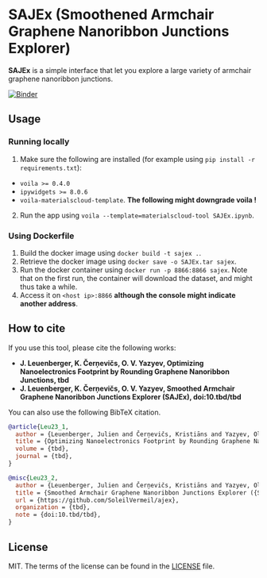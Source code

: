 # SAJEx (Smoothened Armchair Graphene Nanoribbon Junctions Explorer)

**SAJEx** is a simple interface that let you explore a large variety of armchair graphene nanoribbon junctions.

[![Binder](https://mybinder.org/badge_logo.svg)](https://mybinder.org/v2/gh/SoleilVermeil/sajex/main?urlpath=%2Fvoila%2Frender%2FSAJEx.ipynb)

## Usage

### Running locally

1. Make sure the following are installed (for example using `pip install -r requirements.txt`):
* `voila >= 0.4.0`
* `ipywidgets >= 8.0.6`
* `voila-materialscloud-template`. **The following might downgrade voila !**
2. Run the app using `voila --template=materialscloud-tool SAJEx.ipynb`.

### Using Dockerfile

1. Build the docker image using `docker build -t sajex .`.
2. Retrieve the docker image using `docker save -o SAJEx.tar sajex`.
3. Run the docker container using `docker run -p 8866:8866 sajex`. Note that on the first run, the container will download the dataset, and might thus take a while.
4. Access it on `<host ip>:8866` **although the console might indicate another address**.

## How to cite

If you use this tool, please cite the following works:

* **J. Leuenberger, K. Čerņevičs, O. V. Yazyev, Optimizing Nanoelectronics Footprint by Rounding Graphene Nanoribbon Junctions, tbd**
* **J. Leuenberger, K. Čerņevičs, O. V. Yazyev, Smoothed Armchair Graphene Nanoribbon Junctions Explorer (SAJEx), doi:10.tbd/tbd**

You can also use the following BibTeX citation.

```bibtex
@article{Leu23_1,
  author = {Leuenberger, Julien and Čerņevičs, Kristiāns and Yazyev, Oleg V.},
  title = {Optimizing Nanoelectronics Footprint by Rounding Graphene Nanoribbon Junctions},
  volume = {tbd},
  journal = {tbd},
}

@misc{Leu23_2,
  author = {Leuenberger, Julien and Čerņevičs, Kristiāns and Yazyev, Oleg V.},
  title = {Smoothed Armchair Graphene Nanoribbon Junctions Explorer ({SAJEx})},
  url = {https://github.com/SoleilVermeil/ajex},
  organization = {tbd},
  note = {doi:10.tbd/tbd},
}
```
## License

MIT. The terms of the license can be found in the [LICENSE](LICENSE) file.
